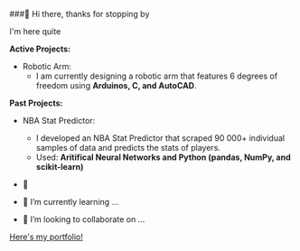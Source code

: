 ###👋 Hi there, thanks for stopping by

I'm here quite

**Active Projects:** 

- Robotic Arm:
  -  I am currently designing a robotic arm that features 6 degrees of freedom using **Arduinos, C, and AutoCAD**.

**Past Projects:**
- NBA Stat Predictor:
  - I developed an NBA Stat Predictor that scraped 90 000+ individual samples of data and predicts the stats of players.
  - Used: **Aritifical Neural Networks and Python (pandas, NumPy, and scikit-learn)**


- 🔭 
- 🌱 I’m currently learning ...
- 👯 I’m looking to collaborate on ...

[Here's my portfolio!](https://erionkeka.com)
<!--
**kekae304/kekae304** is a ✨ _special_ ✨ repository because its `README.md` (this file) appears on your GitHub profile.

Here are some ideas to get you started:

- 🔭 I’m currently working on ...
- 🌱 I’m currently learning ...
- 👯 I’m looking to collaborate on ...
- 🤔 I’m looking for help with ...
- 💬 Ask me about ...
- 📫 How to reach me: ...
- 😄 Pronouns: ...
- ⚡ Fun fact: ...
-->

